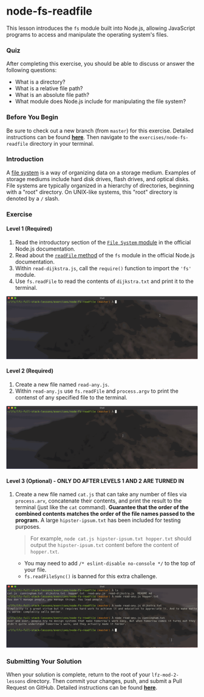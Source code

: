 # node-fs-readfile

This lesson introduces the `fs` module built into Node.js, allowing JavaScript programs to access and manipulate the operating system's files.

### Quiz

After completing this exercise, you should be able to discuss or answer the following questions:

- What is a directory?
- What is a relative file path?
- What is an absolute file path?
- What module does Node.js include for manipulating the file system?

### Before You Begin

Be sure to check out a new branch (from `master`) for this exercise. Detailed instructions can be found [**here**](../../guides/before-each-exercise.md). Then navigate to the `exercises/node-fs-readfile` directory in your terminal.

### Introduction

A [file system](https://en.wikipedia.org/wiki/File_system) is a way of organizing data on a storage medium. Examples of storage mediums include hard disk drives, flash drives, and optical disks. File systems are typically organized in a hierarchy of directories, beginning with a "root" directory. On UNIX-like systems, this "root" directory is denoted by a `/` slash.

### Exercise

#### Level 1 (Required)

1. Read the introductory section of the [`File System` module](https://nodejs.org/docs/latest-v10.x/api/fs.html#fs_file_system) in the official Node.js documentation.
1. Read about the [`readFile` method](https://nodejs.org/docs/latest-v10.x/api/fs.html#fs_fs_readfile_path_options_callback) of the `fs` module in the official Node.js documentation.
1. Within `read-dijkstra.js`, call the `require()` function to import the `'fs'` module.
1. Use `fs.readFile` to read the contents of `dijkstra.txt` and print it to the terminal.

<p align="middle">
  <img src="images/read-dijkstra.gif">
</p>

#### Level 2 (Required)

1. Create a new file named `read-any.js`.
1. Within `read-any.js` use `fs.readFile` and `process.argv` to print the contenst of any specified file to the terminal.

<p align="middle">
  <img src="images/read-any.gif">
</p>

#### Level 3 (Optional) - ONLY DO AFTER LEVELS 1 AND 2 ARE TURNED IN

1. Create a new file named `cat.js` that can take any number of files via `process.arv`, concatenate their contents, and print the result to the terminal (just like the `cat` command). **Guarantee that the order of the combined contents matches the order of the file names passed to the program.** A large `hipster-ipsum.txt` has been included for testing purposes.

    > For example, `node cat.js hipster-ipsum.txt hopper.txt` should output the `hipster-ipsum.txt` content before the content of `hopper.txt`.

    - You may need to add `/* eslint-disable no-console */` to the top of your file.
    - `fs.readFileSync()` is banned for this extra challenge.

<p align="middle">
  <img src="images/cat.gif">
</p>

### Submitting Your Solution

When your solution is complete, return to the root of your `lfz-mod-2-lessons` directory. Then commit your changes, push, and submit a Pull Request on GitHub. Detailed instructions can be found [**here**](../../guides/after-each-exercise.md).
